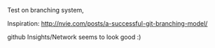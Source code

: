 
Test on branching system,

Inspiration:
http://nvie.com/posts/a-successful-git-branching-model/

github Insights/Network seems to look good :)
